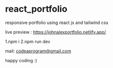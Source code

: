 # react_portfolio
responsive portfolio using react js and tailwind css

live preview : https://johnalexportfolio.netlify.app/

1.npm i
2.npm run dev

mail: codeaprogram@gmail.com

happy coding :)
